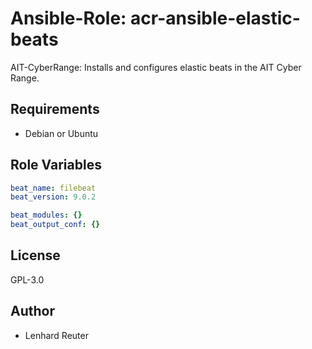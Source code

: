 # Ansible-Role: acr-ansible-elastic-beats

AIT-CyberRange: Installs and configures elastic beats in the AIT Cyber Range. 


## Requirements

- Debian or Ubuntu

## Role Variables

```yaml
beat_name: filebeat
beat_version: 9.0.2

beat_modules: {}
beat_output_conf: {}
```

## License

GPL-3.0

## Author

- Lenhard Reuter